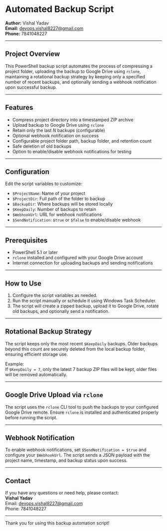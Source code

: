 # Automated Backup Script

**Author:** Vishal Yadav  
**Email:** devops.vishal8227@gmail.com  
**Phone:** 7841048227

---

## Project Overview

This PowerShell backup script automates the process of compressing a project folder, uploading the backup to Google Drive using `rclone`, maintaining a rotational backup strategy by keeping only a specified number of recent backups, and optionally sending a webhook notification upon successful backup.

---

## Features

- Compress project directory into a timestamped ZIP archive
- Upload backup to Google Drive using `rclone`
- Retain only the last *N* backups (configurable)
- Optional webhook notification on success
- Configurable project folder path, backup folder, and retention count
- Safe deletion of old backups
- Option to enable/disable webhook notifications for testing

---

## Configuration

Edit the script variables to customize:

- `$ProjectName`: Name of your project
- `$ProjectDir`: Full path of the folder to backup
- `$BackupDir`: Where backups will be stored locally
- `$KeepDaily`: Number of backups to retain
- `$WebhookUrl`: URL for webhook notifications
- `$SendNotification`: `$true` or `$false` to enable/disable webhook

---

## Prerequisites

- PowerShell 5.1 or later
- `rclone` installed and configured with your Google Drive account
- Internet connection for uploading backups and sending notifications

---

## How to Use

1. Configure the script variables as needed.
2. Run the script manually or schedule it using Windows Task Scheduler.
3. The script will create a zipped backup, upload it to Google Drive, rotate old backups, and optionally send a notification.

---

## Rotational Backup Strategy

The script keeps only the most recent `$KeepDaily` backups. Older backups beyond this count are securely deleted from the local backup folder, ensuring efficient storage use.

Example:  
If `$KeepDaily = 7`, only the latest 7 backup ZIP files will be kept, older files will be removed automatically.

---

## Google Drive Upload via `rclone`

The script uses the `rclone` CLI tool to push the backups to your configured Google Drive remote. Ensure `rclone` is installed and authenticated properly before running the script.

---

## Webhook Notification

To enable webhook notifications, set `$SendNotification = $true` and configure your `$WebhookUrl`. The script sends a JSON payload with the project name, timestamp, and backup status upon success.

---

## Contact

If you have any questions or need help, please contact:  
**Vishal Yadav**  
Email: devops.vishal8227@gmail.com  
Phone: 7841048227

---

Thank you for using this backup automation script!
